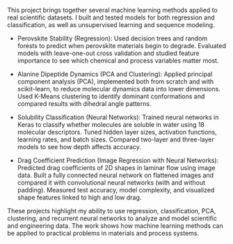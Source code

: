 This project brings together several machine learning methods applied to real scientific datasets. 
I built and tested models for both regression and classification, as well as unsupervised learning and sequence modeling.

- Perovskite Stability (Regression): Used decision trees and random forests to predict when perovskite
  materials begin to degrade. Evaluated models with leave-one-out cross validation and studied feature
  importance to see which chemical and process variables matter most.

- Alanine Dipeptide Dynamics (PCA and Clustering): Applied principal component analysis (PCA),
  implemented both from scratch and with scikit-learn, to reduce molecular dynamics data into lower
  dimensions. Used K-Means clustering to identify dominant conformations and compared results with dihedral angle patterns.

- Solubility Classification (Neural Networks): Trained neural networks in Keras to classify
  whether molecules are soluble in water using 18 molecular descriptors. Tuned hidden layer
  sizes, activation functions, learning rates, and batch sizes. Compared two-layer and
  three-layer models to see how depth affects accuracy.

- Drag Coefficient Prediction (Image Regression with Neural Networks): Predicted drag
  coefficients of 2D shapes in laminar flow using image data. Built a fully connected
  neural network on flattened images and compared it with convolutional neural networks
   (with and without padding). Measured test accuracy, model complexity, and visualized shape features linked to high and low drag.

These projects highlight my ability to use regression, classification, PCA, clustering, and recurrent neural networks to analyze 
and model scientific and engineering data. The work shows how machine learning methods can be applied to practical problems in materials and process systems.
